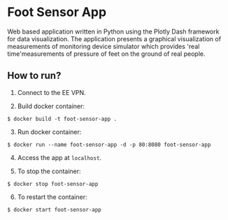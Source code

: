 # Foot Sensor App
Web based application written in Python using the Plotly Dash framework for data visualization. The application presents a graphical visualization of measurements of monitoring device simulator which provides 'real time'measurements of pressure of feet on the ground of real people. 


## How to run?

1. Connect to the EE VPN.

2. Build docker container:
```
$ docker build -t foot-sensor-app .
```

3. Run docker container:
```
$ docker run --name foot-sensor-app -d -p 80:8080 foot-sensor-app
```

4. Access the app at `localhost`.

5. To stop the container:
```
$ docker stop foot-sensor-app
```

6. To restart the container:
```
$ docker start foot-sensor-app
```
